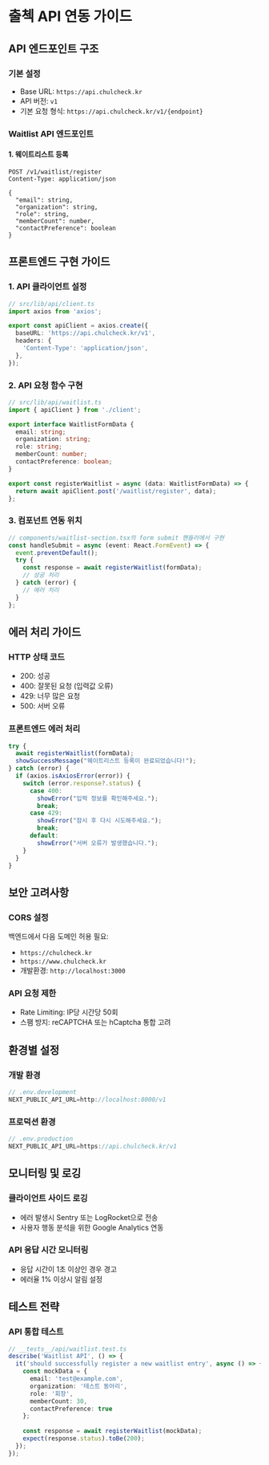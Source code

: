 # 출첵 API 연동 가이드

## API 엔드포인트 구조

### 기본 설정
- Base URL: `https://api.chulcheck.kr`
- API 버전: `v1`
- 기본 요청 형식: `https://api.chulcheck.kr/v1/{endpoint}`

### Waitlist API 엔드포인트

#### 1. 웨이트리스트 등록
```
POST /v1/waitlist/register
Content-Type: application/json

{
  "email": string,
  "organization": string,
  "role": string,
  "memberCount": number,
  "contactPreference": boolean
}
```

## 프론트엔드 구현 가이드

### 1. API 클라이언트 설정
```typescript
// src/lib/api/client.ts
import axios from 'axios';

export const apiClient = axios.create({
  baseURL: 'https://api.chulcheck.kr/v1',
  headers: {
    'Content-Type': 'application/json',
  },
});
```

### 2. API 요청 함수 구현
```typescript
// src/lib/api/waitlist.ts
import { apiClient } from './client';

export interface WaitlistFormData {
  email: string;
  organization: string;
  role: string;
  memberCount: number;
  contactPreference: boolean;
}

export const registerWaitlist = async (data: WaitlistFormData) => {
  return await apiClient.post('/waitlist/register', data);
};
```

### 3. 컴포넌트 연동 위치
```typescript
// components/waitlist-section.tsx의 form submit 핸들러에서 구현
const handleSubmit = async (event: React.FormEvent) => {
  event.preventDefault();
  try {
    const response = await registerWaitlist(formData);
    // 성공 처리
  } catch (error) {
    // 에러 처리
  }
};
```

## 에러 처리 가이드

### HTTP 상태 코드
- 200: 성공
- 400: 잘못된 요청 (입력값 오류)
- 429: 너무 많은 요청
- 500: 서버 오류

### 프론트엔드 에러 처리
```typescript
try {
  await registerWaitlist(formData);
  showSuccessMessage("웨이트리스트 등록이 완료되었습니다!");
} catch (error) {
  if (axios.isAxiosError(error)) {
    switch (error.response?.status) {
      case 400:
        showError("입력 정보를 확인해주세요.");
        break;
      case 429:
        showError("잠시 후 다시 시도해주세요.");
        break;
      default:
        showError("서버 오류가 발생했습니다.");
    }
  }
}
```

## 보안 고려사항

### CORS 설정
백엔드에서 다음 도메인 허용 필요:
- `https://chulcheck.kr`
- `https://www.chulcheck.kr`
- 개발환경: `http://localhost:3000`

### API 요청 제한
- Rate Limiting: IP당 시간당 50회
- 스팸 방지: reCAPTCHA 또는 hCaptcha 통합 고려

## 환경별 설정

### 개발 환경
```typescript
// .env.development
NEXT_PUBLIC_API_URL=http://localhost:8000/v1
```

### 프로덕션 환경
```typescript
// .env.production
NEXT_PUBLIC_API_URL=https://api.chulcheck.kr/v1
```

## 모니터링 및 로깅

### 클라이언트 사이드 로깅
- 에러 발생시 Sentry 또는 LogRocket으로 전송
- 사용자 행동 분석을 위한 Google Analytics 연동

### API 응답 시간 모니터링
- 응답 시간이 1초 이상인 경우 경고
- 에러율 1% 이상시 알림 설정

## 테스트 전략

### API 통합 테스트
```typescript
// __tests__/api/waitlist.test.ts
describe('Waitlist API', () => {
  it('should successfully register a new waitlist entry', async () => {
    const mockData = {
      email: 'test@example.com',
      organization: '테스트 동아리',
      role: '회장',
      memberCount: 30,
      contactPreference: true
    };
    
    const response = await registerWaitlist(mockData);
    expect(response.status).toBe(200);
  });
});
``` 